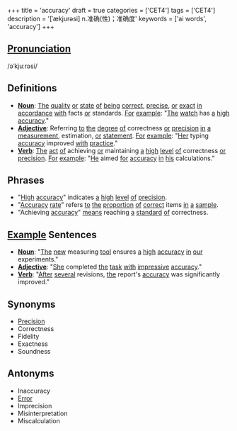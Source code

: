 +++
title = 'accuracy'
draft = true
categories = ['CET4']
tags = ['CET4']
description = '[ˈækjurəsi] n.准确(性)；准确度'
keywords = ['ai words', 'accuracy']
+++

## [Pronunciation](/post/pronunciation/)
/əˈkjuːrəsi/

## Definitions
- **[Noun](/post/noun/)**: [The](/post/the/) [quality](/post/quality/) [or](/post/or/) [state](/post/state/) [of](/post/of/) [being](/post/being/) [correct](/post/correct/), [precise](/post/precise/), [or](/post/or/) [exact](/post/exact/) [in](/post/in/) [accordance](/post/accordance/) [with](/post/with/) facts [or](/post/or/) standards. [For](/post/for/) [example](/post/example/): "[The](/post/the/) [watch](/post/watch/) has [a](/post/a/) [high](/post/high/) [accuracy](/post/accuracy/)."
- **[Adjective](/post/adjective/)**: Referring [to](/post/to/) [the](/post/the/) [degree](/post/degree/) [of](/post/of/) correctness [or](/post/or/) [precision](/post/precision/) [in](/post/in/) [a](/post/a/) [measurement](/post/measurement/), estimation, [or](/post/or/) [statement](/post/statement/). [For](/post/for/) [example](/post/example/): "[Her](/post/her/) typing [accuracy](/post/accuracy/) improved [with](/post/with/) [practice](/post/practice/)."
- **[Verb](/post/verb/)**: [The](/post/the/) [act](/post/act/) [of](/post/of/) achieving [or](/post/or/) maintaining [a](/post/a/) [high](/post/high/) [level](/post/level/) [of](/post/of/) correctness [or](/post/or/) [precision](/post/precision/). [For](/post/for/) [example](/post/example/): "[He](/post/he/) aimed [for](/post/for/) [accuracy](/post/accuracy/) [in](/post/in/) [his](/post/his/) calculations."

## Phrases
- "[High](/post/high/) [accuracy](/post/accuracy/)" indicates [a](/post/a/) [high](/post/high/) [level](/post/level/) [of](/post/of/) [precision](/post/precision/).
- "[Accuracy](/post/accuracy/) [rate](/post/rate/)" refers [to](/post/to/) [the](/post/the/) [proportion](/post/proportion/) [of](/post/of/) [correct](/post/correct/) items [in](/post/in/) [a](/post/a/) [sample](/post/sample/).
- "Achieving [accuracy](/post/accuracy/)" [means](/post/means/) reaching [a](/post/a/) [standard](/post/standard/) [of](/post/of/) correctness.

## [Example](/post/example/) Sentences
- **[Noun](/post/noun/)**: "[The](/post/the/) [new](/post/new/) measuring [tool](/post/tool/) ensures [a](/post/a/) [high](/post/high/) [accuracy](/post/accuracy/) [in](/post/in/) [our](/post/our/) experiments."
- **[Adjective](/post/adjective/)**: "[She](/post/she/) completed [the](/post/the/) [task](/post/task/) [with](/post/with/) [impressive](/post/impressive/) [accuracy](/post/accuracy/)."
- **[Verb](/post/verb/)**: "[After](/post/after/) [several](/post/several/) revisions, [the](/post/the/) report's [accuracy](/post/accuracy/) was significantly improved."

## Synonyms
- [Precision](/post/precision/)
- Correctness
- Fidelity
- Exactness
- Soundness

## Antonyms
- Inaccuracy
- [Error](/post/error/)
- Imprecision
- Misinterpretation
- Miscalculation
